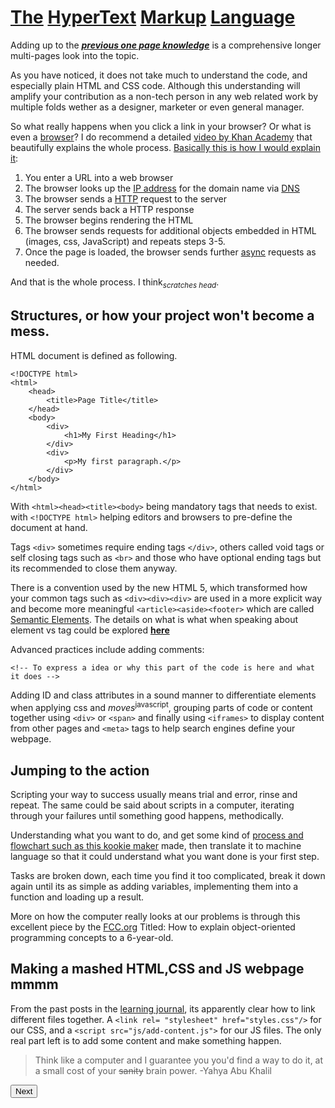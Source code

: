 # [The](https://en.wikipedia.org/wiki/The) [HyperText](https://www.w3.org/WhatIs.html) [Markup](https://techterms.com/definition/html) [Language](https://www.webopedia.com/TERM/P/programming_language.html)

Adding up to the [***previous one page knowledge***](https://abukhalil95.github.io/learning-journal/the_3w) is a comprehensive longer multi-pages look into the topic.

As you have noticed, it does not take much to understand the code, and especially plain HTML and CSS code. Although this understanding will amplify your contribution as a non-tech person in any web related work by multiple folds wether as a designer, marketer or even general manager.

So what really happens when you click a link in your browser? Or what is even a [browser](https://www.mozilla.org/en-US/firefox/browsers/what-is-a-browser/)? I do recommend a detailed [video by Khan Academy](https://youtu.be/1K64fWX5z4U) that beautifully explains the whole process. [Basically this is how I would explain it]((https://wsvincent.com/what-happens-when-url/)):

1. You enter a URL into a web browser
2. The browser looks up the [IP address](https://computer.howstuffworks.com/internet/basics/what-is-an-ip-address.htm) for the domain name via [DNS](https://www.cloudflare.com/learning/dns/what-is-dns/)
3. The browser sends a [HTTP](https://www.webopedia.com/TERM/H/HTTP.html) request to the server
4. The server sends back a HTTP response
5. The browser begins rendering the HTML
6. The browser sends requests for additional objects embedded in HTML (images, css, JavaScript) and repeats steps 3-5.
7. Once the page is loaded, the browser sends further [async](https://stackify.com/when-to-use-asynchronous-programming) requests as needed.

And that is the whole process. I think<sub>*scratches head*</sub>. 

## Structures, or how your project won't become a mess.

HTML document is defined as following.
```
<!DOCTYPE html>
<html>
    <head>
        <title>Page Title</title>
    </head>
    <body>
        <div>
            <h1>My First Heading</h1>
        </div>
        <div>
            <p>My first paragraph.</p>
        </div>
    </body>
</html>
```
With `<html><head><title><body>` being mandatory tags that needs to exist. with `<!DOCTYPE html>` helping editors and browsers to pre-define the document at hand. 

Tags `<div>` sometimes require ending tags `</div>`, others called void tags or self closing tags such as `<br>` and those who have optional ending tags but its recommended to close them anyway.

There is a convention used by the new HTML 5, which transformed how your common tags such as `<div><div><div>` are used in a more explicit way and become more meaningful `<article><aside><footer>` which are called [Semantic Elements](https://www.w3schools.com/html/html5_semantic_elements.asp). The details on what is what when speaking about element vs tag could be explored [**here**](https://www.456bereastreet.com/archive/200508/html_tags_vs_elements_vs_attributes/)

Advanced practices include adding comments:
```
<!-- To express a idea or why this part of the code is here and what it does -->
```
Adding ID and class attributes in a sound manner to differentiate elements when applying css and *moves*<sup>javascript</sup>, grouping parts of code or content together using `<div>` or `<span>` and finally using `<iframes>` to display content from other pages and `<meta>` tags to help search engines define your webpage.

## Jumping to the action

Scripting your way to success usually means trial and error, rinse and repeat. The same could be said about scripts in a computer, iterating through your failures until something good happens, methodically. 

Understanding what you want to do, and get some kind of [process and flowchart such as this kookie maker](https://gojs.net/latest/samples/flowchart.html) made, then translate it to machine language so that it could understand what you want done is your first step. 

Tasks are broken down, each time you find it too complicated, break it down again until its as simple as adding variables, implementing them into a function and loading up a result.

More on how the computer really looks at our problems is through this excellent piece by the [FCC.org](https://www.freecodecamp.org/news/object-oriented-programming-concepts-21bb035f7260/) Titled: How to explain object-oriented programming concepts to a 6-year-old.

## Making a mashed HTML,CSS and JS webpage mmmm

From the past posts in the [learning journal](https://abukhalil95.github.io/learning-journal/), its apparently clear how to link different files together. A `<link rel= "stylesheet" href="styles.css"/>` for our CSS, and a `<script src="js/add-content.js">` for our JS files. The only real part left is to add some content and make something happen.

> Think like a computer and I guarantee you you'd find a way to do it, at a small cost of your ~~sanity~~ brain power. -Yahya Abu Khalil

<button name="button" onclick="https://abukhalil95.github.io/reading-notes/class-02">Next</button>
